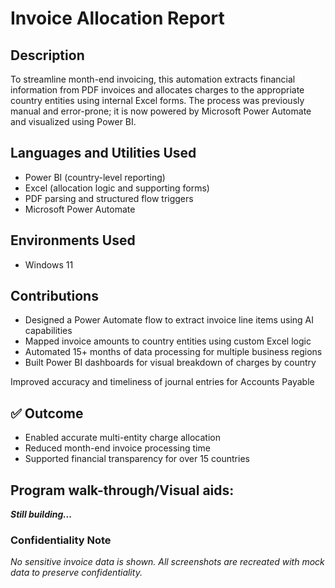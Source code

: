 <h1>Invoice Allocation Report</h1>

<!--
 ### [YouTube Demonstration](https://youtu.be/7eJexJVCqJo)
 -->

<h2>Description</h2>
To streamline month-end invoicing, this automation extracts financial information from PDF invoices and allocates charges to the appropriate country entities using internal Excel forms. The process was previously manual and error-prone; it is now powered by Microsoft Power Automate and visualized using Power BI.
<br />

<h2>Languages and Utilities Used</h2>

- Power BI (country-level reporting)
- Excel (allocation logic and supporting forms)
- PDF parsing and structured flow triggers
- Microsoft Power Automate

<h2>Environments Used </h2>

- Windows 11

<h2>Contributions </h2>

- Designed a Power Automate flow to extract invoice line items using AI capabilities
- Mapped invoice amounts to country entities using custom Excel logic
- Automated 15+ months of data processing for multiple business regions
- Built Power BI dashboards for visual breakdown of charges by country

Improved accuracy and timeliness of journal entries for Accounts Payable

<h2>✅ Outcome</h2>

- Enabled accurate multi-entity charge allocation
- Reduced month-end invoice processing time
- Supported financial transparency for over 15 countries

<h2>Program walk-through/Visual aids:</h2>
<i><b>Still building...</b></i>
<!--
<p align="center">
Launch the utility: <br/>
<img src="https://i.imgur.com/62TgaWL.png" height="80%" width="80%" alt="Disk Sanitization Steps"/>
<br />
<br />
Select the disk:  <br/>
<img src="https://i.imgur.com/tcTyMUE.png" height="80%" width="80%" alt="Disk Sanitization Steps"/>
<br />
<br />
Enter the number of passes: <br/>
<img src="https://i.imgur.com/nCIbXbg.png" height="80%" width="80%" alt="Disk Sanitization Steps"/>
<br />
<br />
Confirm your selection:  <br/>
<img src="https://i.imgur.com/cdFHBiU.png" height="80%" width="80%" alt="Disk Sanitization Steps"/>
<br />
<br />
Wait for process to complete (may take some time):  <br/>
<img src="https://i.imgur.com/JL945Ga.png" height="80%" width="80%" alt="Disk Sanitization Steps"/>
<br />
<br />
Sanitization complete:  <br/>
<img src="https://i.imgur.com/K71yaM2.png" height="80%" width="80%" alt="Disk Sanitization Steps"/>
<br />
<br />
Observe the wiped disk:  <br/>
<img src="https://i.imgur.com/AeZkvFQ.png" height="80%" width="80%" alt="Disk Sanitization Steps"/>
</p>
--!>

<h3>Confidentiality Note</h3>
<i>No sensitive invoice data is shown. All screenshots are recreated with mock data to preserve confidentiality.</i>
